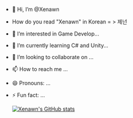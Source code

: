 - 👋 Hi, I’m @Xenawn
-  How do you read "Xenawn" in Korean  = > 제넌
- 👀 I’m interested in Game Develop...
- 🌱 I’m currently learning C# and Unity...
- 💞️ I’m looking to collaborate on ...
- 📫 How to reach me ...
- 😄 Pronouns: ...
- ⚡ Fun fact: ...

  [![Xenawn's GitHub stats](https://github-readme-stats.vercel.app/api?username=Xenawn&bg_color=70,0f4c81,ffffff&include_all_commits=true&contribs&count_private=true)](https://github.com/anuraghazra/github-readme-stats)

<!---
Xenawn/Xenawn is a ✨ special ✨ repository because its `README.md` (this file) appears on your GitHub profile.
You can click the Preview link to take a look at your changes.
--->
